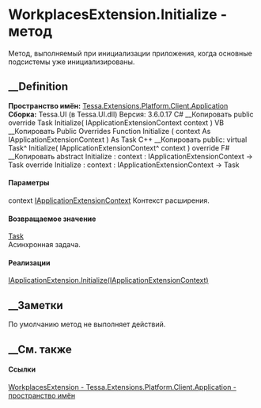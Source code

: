 # WorkplacesExtension.Initialize - метод
Метод, выполняемый при инициализации приложения, когда основные подсистемы уже
инициализированы.
## __Definition
 **Пространство имён:**
[Tessa.Extensions.Platform.Client.Application](N_Tessa_Extensions_Platform_Client_Application.htm)  
 **Сборка:** Tessa.UI (в Tessa.UI.dll) Версия: 3.6.0.17
C# __Копировать
     public override Task Initialize(
    	IApplicationExtensionContext context
    )
VB __Копировать
     Public Overrides Function Initialize ( 
    	context As IApplicationExtensionContext
    ) As Task
C++ __Копировать
     public:
    virtual Task^ Initialize(
    	IApplicationExtensionContext^ context
    ) override
F# __Копировать
     abstract Initialize : 
            context : IApplicationExtensionContext -> Task 
    override Initialize : 
            context : IApplicationExtensionContext -> Task 
#### Параметры
context
[IApplicationExtensionContext](T_Tessa_Platform_Runtime_IApplicationExtensionContext.htm)
    Контекст расширения.
#### Возвращаемое значение
[Task](https://learn.microsoft.com/dotnet/api/system.threading.tasks.task)  
Асинхронная задача.
#### Реализации
[IApplicationExtension.Initialize(IApplicationExtensionContext)](M_Tessa_Platform_Runtime_IApplicationExtension_Initialize.htm)  
##  __Заметки
По умолчанию метод не выполняет действий.
##  __См. также
#### Ссылки
[WorkplacesExtension -
](T_Tessa_Extensions_Platform_Client_Application_WorkplacesExtension.htm)
[Tessa.Extensions.Platform.Client.Application - пространство
имён](N_Tessa_Extensions_Platform_Client_Application.htm)
